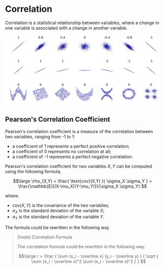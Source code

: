 # Correlation

Correlation is a statistical relationship between variables, where a change in one variable is associated with a change in another variable.

![Examples of correlation between sets of points](assets/correlation_examples.png)

## Pearson's Correlation Coefficient

Pearson's correlation coefficient is a measure of the correlation between two variables, ranging from -1 to 1:

- a coefficient of 1 represents a perfect positive correlation;
- a coefficient of 0 represents no correlation at all;
- a coefficient of -1 represents a perfect negative correlation.

Pearson's correlation coefficient for two variables $X,Y$ can be computed using the following formula,

$$\large
	\rho_{X,Y} = \frac{ \text{cov}(X,Y) }{ \sigma_X \sigma_Y }
	= \frac{\mathbb{E}[(X-\mu_X)(Y-\mu_Y)]}{\sigma_X \sigma_Y}
$$

where:
- $\text{cov}(X,Y)$ is the covariance of the two variables;
- $\sigma_X$ is the standard deviation of the variable $X$;
- $\sigma_Y$ is the standard deviation of the variable $Y$.

The formula could be rewritten in the following way

> [!note] Correlation Formula
> 
> The correlation formula could be rewritten in the following way.
> 
> $$\large
> 	r = \frac
> 	{ \sum (x_i - \overline x) (y_i - \overline y) }
> 	{ \sqrt {
> 	\sum (x_i - \overline x)^2 \sum (x_i - \overline x)^2
> 	} }
> $$


